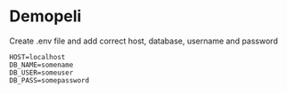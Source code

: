 # Demopeli

Create .env file and add correct host, database, username and password

```
HOST=localhost
DB_NAME=somename
DB_USER=someuser
DB_PASS=somepassword
```